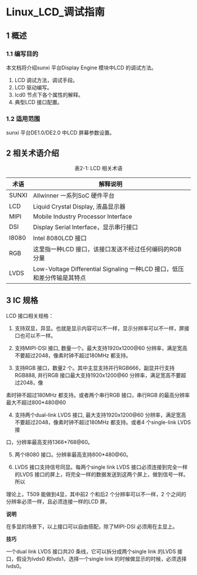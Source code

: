 # Linux_LCD_调试指南

## 1 概述

### 1.1 编写目的

本文档将介绍sunxi 平台Display Engine 模块中LCD 的调试方法。

1. LCD 调试方法，调试手段。
2. LCD 驱动编写。
3. lcd0 节点下各个属性的解释。
4. 典型LCD 接口配置。

### 1.2 适用范围

sunxi 平台DE1.0/DE2.0 中LCD 屏幕参数设置。

## 2 相关术语介绍

<center>表2-1: LCD 相关术语</center>

| 术语  | 解释说明                                                     |
| ----- | ------------------------------------------------------------ |
| SUNXI | Allwinner 一系列SoC 硬件平台                                 |
| LCD   | Liquid Crystal Display, 液晶显示器                           |
| MIPI  | Mobile Industry Processor Interface                          |
| DSI   | Display Serial Interface，显示串行接口                       |
| I8080 | Intel 8080LCD 接口                                           |
| RGB   | 这里指一种LCD 接口，该接口发送不经过任何编码的RGB 分量       |
| LVDS  | Low-Voltage Differential Signaling 一种LCD 接口，低压和差分传输是其特点 |

## 3 IC 规格

LCD 接口相关规格：
1. 支持双显，异显。也就是显示内容可以不一样，显示分辨率可以不一样，屏接口也可以不一样。

2. 支持MIPI-DSI 接口, 数量一个。最大支持1920x1200@60 分辨率，满足宽高不要超过2048，像素时钟不超过180MHz 都支持。

3. 支持RGB 接口，数量2 个。其中主显支持并行RGB666，副显并行支持RGB888, 并行RGB 接口最大支持1920x1200@60 分辨率，满足宽高不要超过2048，像

素时钟不超过180MHz 都支持。或者两个串行RGB 接口，串行RGB 的最高分辨率最大不超过800*480@60

4. 支持两个dual-link LVDS 接口, 最大支持1920x1200@60 分辨率，满足宽高不要超过2048，像素时钟不超过180MHz 都支持。或者4 个single-link LVDS 接

  口，分辨率最高支持1366*768@60。

5. 两个I8080 接口。分辨率最高支持800*480@60。

6. LVDS 接口支持信号同显。每两个single link LVDS 接口必须连接到完全一样的LVDS 接口的屏上，将完全一样的数据发送到这两个屏上，做到信号一样。所以

  理论上，T509 能做到4显，其中前2 个和后2 个分辨率可以不一样，2 个之间的分辨率必须一样，且必须连接一样的LCD 屏。

**说明**

在多显的场景下，以上接口可以自由搭配，除了MIPI-DSI 必须用在主显上。

**技巧**

一个dual link LVDS 接口共20 条线，它可以拆分成两个single link 的LVDS 接口，假设为lvds0 和lvds1，选择一个single link 的时候做显示的时候，必须选择lvds0。


